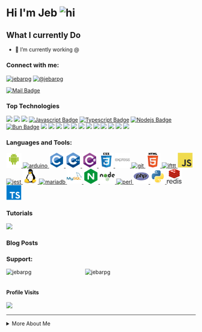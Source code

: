 # Hi I'm Jeb <img src="https://user-images.githubusercontent.com/1303154/88677602-1635ba80-d120-11ea-84d8-d263ba5fc3c0.gif" width="28px" height="28px" alt="hi">

## What I currently Do

- 🔭 I’m currently working @ 

<h3 align="left">Connect with me:</h3>
<p align="left">
<a href="https://stackoverflow.com/users/21647268/jebarpg" target="blank"><img align="center" src="https://raw.githubusercontent.com/rahuldkjain/github-profile-readme-generator/master/src/images/icons/Social/stack-overflow.svg" alt="jebarpg" height="30" width="40" /></a>
<a href="https://medium.com/@jebarpg" target="blank"><img align="center" src="https://raw.githubusercontent.com/rahuldkjain/github-profile-readme-generator/master/src/images/icons/Social/medium.svg" alt="@jebarpg" height="30" width="40" /></a>

[![Mail Badge](https://img.shields.io/badge/-jebarpg-c0392b?style=flat&labelColor=c0392b&logo=gmail&logoColor=white)](mailto:jebarpg@gmail.com)

</p>

### Top Technologies

<!-- TODO: Make technologies links takes you to repositories -->

<img src="https://img.shields.io/badge/-Visual Studio Code-007ACC?style=for-the-badge&logo=visualstudiocode&logoColor=white"/> <img src="https://img.shields.io/badge/-HTML5-E34F26?style=for-the-badge&logo=html5&logoColor=white"/> <img src="https://img.shields.io/badge/-CSS3-1572B6?style=for-the-badge&logo=css3&logoColor=white"/> [![Javascript Badge](https://img.shields.io/badge/-Javascript-F0DB4F?style=for-the-badge&labelColor=black&logo=javascript&logoColor=F0DB4F)](#) [![Typescript Badge](https://img.shields.io/badge/-Typescript-007acc?style=for-the-badge&labelColor=black&logo=typescript&logoColor=007acc)](#) [![Nodejs Badge](https://img.shields.io/badge/-Nodejs-3C873A?style=for-the-badge&labelColor=black&logo=node.js&logoColor=3C873A)](#) [![Bun Badge](https://img.shields.io/badge/-Bun-fbf0df?style=for-the-badge&labelColor=black&logo=bun&logoColor=fbf0df)](#) <img src="https://img.shields.io/badge/-Pulumi-8A3391?style=for-the-badge&logo=pulumi&logoColor=white"/> <img src="https://img.shields.io/badge/-Proxmox-E57000?style=for-the-badge&logo=proxmox&logoColor=white"/> <img src="https://img.shields.io/badge/-NGINX-009639?style=for-the-badge&logo=nginx&logoColor=white"/> <img src="https://cdn.phaser.io/images/logo/phaser-pixel-small-flat.png?style=for-the-badge&logo=phaser&logoColor=white"/> <img src="https://img.shields.io/badge/-MySQL-4479A1?style=for-the-badge&logo=mysql&logoColor=white"/> <img src="https://img.shields.io/badge/-MariaDB-003545?style=for-the-badge&logo=mariadb&logoColor=white"/> <img src="https://img.shields.io/badge/-Knex.js-D26B38?style=for-the-badge&logo=knexdotjs&logoColor=white"/> <img src="https://img.shields.io/badge/-Redis-DC382D?style=for-the-badge&logo=redis&logoColor=white"/> <img src="https://img.shields.io/badge/-Capacitor-119EFF?style=for-the-badge&logo=capacitor&logoColor=white"/> <img src="https://img.shields.io/badge/-Tauri-24C8D8?style=for-the-badge&logo=tauri&logoColor=white"/> <img src="https://img.shields.io/badge/-PWA-5A0FC8?style=for-the-badge&logo=pwa&logoColor=white"/> <img src="https://img.shields.io/badge/-Git-F05032?style=for-the-badge&logo=git&logoColor=white"/>

<h3 align="left">Languages and Tools:</h3>
<p align="left"> <a href="https://developer.android.com" target="_blank" rel="noreferrer"> <img src="https://raw.githubusercontent.com/devicons/devicon/master/icons/android/android-original-wordmark.svg" alt="android" width="40" height="40"/> </a> <a href="https://www.arduino.cc/" target="_blank" rel="noreferrer"> <img src="https://cdn.worldvectorlogo.com/logos/arduino-1.svg" alt="arduino" width="40" height="40"/> </a> <a href="https://www.cprogramming.com/" target="_blank" rel="noreferrer"> <img src="https://raw.githubusercontent.com/devicons/devicon/master/icons/c/c-original.svg" alt="c" width="40" height="40"/> </a> <a href="https://www.w3schools.com/cpp/" target="_blank" rel="noreferrer"> <img src="https://raw.githubusercontent.com/devicons/devicon/master/icons/cplusplus/cplusplus-original.svg" alt="cplusplus" width="40" height="40"/> </a> <a href="https://www.w3schools.com/cs/" target="_blank" rel="noreferrer"> <img src="https://raw.githubusercontent.com/devicons/devicon/master/icons/csharp/csharp-original.svg" alt="csharp" width="40" height="40"/> </a> <a href="https://www.w3schools.com/css/" target="_blank" rel="noreferrer"> <img src="https://raw.githubusercontent.com/devicons/devicon/master/icons/css3/css3-original-wordmark.svg" alt="css3" width="40" height="40"/> </a> <a href="https://expressjs.com" target="_blank" rel="noreferrer"> <img src="https://raw.githubusercontent.com/devicons/devicon/master/icons/express/express-original-wordmark.svg" alt="express" width="40" height="40"/> </a> <a href="https://git-scm.com/" target="_blank" rel="noreferrer"> <img src="https://www.vectorlogo.zone/logos/git-scm/git-scm-icon.svg" alt="git" width="40" height="40"/> </a> <a href="https://www.w3.org/html/" target="_blank" rel="noreferrer"> <img src="https://raw.githubusercontent.com/devicons/devicon/master/icons/html5/html5-original-wordmark.svg" alt="html5" width="40" height="40"/> </a> <a href="https://ifttt.com/" target="_blank" rel="noreferrer"> <img src="https://www.vectorlogo.zone/logos/ifttt/ifttt-ar21.svg" alt="ifttt" width="40" height="40"/> </a> <a href="https://developer.mozilla.org/en-US/docs/Web/JavaScript" target="_blank" rel="noreferrer"> <img src="https://raw.githubusercontent.com/devicons/devicon/master/icons/javascript/javascript-original.svg" alt="javascript" width="40" height="40"/> </a> <a href="https://jestjs.io" target="_blank" rel="noreferrer"> <img src="https://www.vectorlogo.zone/logos/jestjsio/jestjsio-icon.svg" alt="jest" width="40" height="40"/> </a> <a href="https://www.linux.org/" target="_blank" rel="noreferrer"> <img src="https://raw.githubusercontent.com/devicons/devicon/master/icons/linux/linux-original.svg" alt="linux" width="40" height="40"/> </a> <a href="https://mariadb.org/" target="_blank" rel="noreferrer"> <img src="https://www.vectorlogo.zone/logos/mariadb/mariadb-icon.svg" alt="mariadb" width="40" height="40"/> </a> <a href="https://www.mysql.com/" target="_blank" rel="noreferrer"> <img src="https://raw.githubusercontent.com/devicons/devicon/master/icons/mysql/mysql-original-wordmark.svg" alt="mysql" width="40" height="40"/> </a> <a href="https://www.nginx.com" target="_blank" rel="noreferrer"> <img src="https://raw.githubusercontent.com/devicons/devicon/master/icons/nginx/nginx-original.svg" alt="nginx" width="40" height="40"/> </a> <a href="https://nodejs.org" target="_blank" rel="noreferrer"> <img src="https://raw.githubusercontent.com/devicons/devicon/master/icons/nodejs/nodejs-original-wordmark.svg" alt="nodejs" width="40" height="40"/> </a> <a href="https://www.perl.org/" target="_blank" rel="noreferrer"> <img src="https://api.iconify.design/logos-perl.svg" alt="perl" width="40" height="40"/> </a> <a href="https://www.php.net" target="_blank" rel="noreferrer"> <img src="https://raw.githubusercontent.com/devicons/devicon/master/icons/php/php-original.svg" alt="php" width="40" height="40"/> </a> <a href="https://www.python.org" target="_blank" rel="noreferrer"> <img src="https://raw.githubusercontent.com/devicons/devicon/master/icons/python/python-original.svg" alt="python" width="40" height="40"/> </a> <a href="https://redis.io" target="_blank" rel="noreferrer"> <img src="https://raw.githubusercontent.com/devicons/devicon/master/icons/redis/redis-original-wordmark.svg" alt="redis" width="40" height="40"/> </a> <a href="https://www.typescriptlang.org/" target="_blank" rel="noreferrer"> <img src="https://raw.githubusercontent.com/devicons/devicon/master/icons/typescript/typescript-original.svg" alt="typescript" width="40" height="40"/> </a> </p>

### Tutorials

[<img src="https://img.shields.io/badge/-Medium-000000?style=flat&logo=medium&logoColor=white"/>][medium]

### Blog Posts
 <!-- BLOG-POST-LIST:START --> <!-- BLOG-POST-LIST:END -->


<h3 align="left">Support:</h3>
<p><a href="https://www.buymeacoffee.com/jebarpg"> <img align="left" src="https://cdn.buymeacoffee.com/buttons/v2/default-yellow.png" height="50" width="210" alt="jebarpg" /></a><a href="https://ko-fi.com/jebarpg"> <img align="left" src="https://cdn.ko-fi.com/cdn/kofi3.png?v=3" height="50" width="210" alt="jebarpg" /></a></p><br><br>

#### Profile Visits

![](https://api.visitorbadge.io/api/VisitorHit?user=jebarpg&repo=github-visitors-badge&countColor=%237B1E7A)

---
<details>

<summary>
More About Me
</summary>

### More About Me <img src="https://user-images.githubusercontent.com/1303154/88677602-1635ba80-d120-11ea-84d8-d263ba5fc3c0.gif" width="28px" height="28px" alt="hi">

Hello! I'm a dedicated solo developer with a passion for creating high-impact projects, currently focused on building a **Massively Multiplayer Online Action Role-Playing Game (MMOARPG)** for the web. My work emphasizes scalability, high performance, and an engaging user experience through a sophisticated technology stack.

#### Tech Stack

- **Frontend and Game Framework**: [HTML5](https://developer.mozilla.org/en-US/docs/Web/HTML), [CSS3](https://developer.mozilla.org/en-US/docs/Web/CSS), [JavaScript](https://developer.mozilla.org/en-US/docs/Web/JavaScript), [TypeScript](https://www.typescriptlang.org/), and [Phaser 3](https://phaser.io/)
- **Backend and Real-Time Communication**: [Node.js](https://nodejs.org/), [Bun](https://bun.sh/), [Socket.io](https://socket.io/), [Geckos.io](https://geckos.io/), and [µWebSockets](https://github.com/uNetworking/uWebSockets) for chat and real-time action combat, with infrastructure capable of handling over **[500,000 requests per second](https://github.com/SaltyAom/bun-http-framework-benchmark?tab=readme-ov-file#results)**
- **Infrastructure and Load Balancing**: [Pulumi](https://www.pulumi.com/) for Infrastructure as Code (IaC), [ProxMox](https://www.proxmox.com/) Enterprise Cloud Platform, and [NGINX](https://www.nginx.com/)
- **Databases**: [MariaDB](https://mariadb.org/) and [Redis](https://redis.io/) for persistent and in-memory storage
- **Cross-Platform Deployment**: [Capacitor](https://capacitorjs.com/) for iOS, Android, and PWA; [Tauri](https://tauri.app/) for Windows, MacOS, and Linux
- **Version Control and CI/CD**: [Git](https://git-scm.com/), [GitHub](https://github.com/), and [GitHub Actions](https://github.com/features/actions)

I’m also passionate about supporting the developer community. On [Medium](https://medium.com), I publish tutorials on setting up software environments, resolving bugs, and providing quick references to common issues. To accelerate other developers' workflows, I've created [Node.js](https://nodejs.org/) template projects to give teams a solid starting point, reducing setup time and enhancing productivity.

I bring a track record of delivering impressive results and consistently earn recognition for the quality of my work. I’m excited to connect with forward-thinking teams looking for a proactive developer with a dedication to excellence. Let’s build something exceptional together!
<br >

#### GitHub Trophies

[![trophy](https://github-profile-trophy.vercel.app/?username=jebarpg&rank=SECRET,SSS,SS,S,AAA,AA,A
)](https://github.com/ryo-ma/github-profile-trophy)

#### GitHub Stats

<img align="left" alt="Jebarpg Github Stats" src="https://github-readme-stats-sigma-five.vercel.app/api?username=jebarpg&show_icons=true&hide_border=true&theme=tokyonight&include_all_commits=true">

<img align="left" alt="Jebarpg Github Language Usage" src="https://github-readme-stats-sigma-five.vercel.app/api/top-langs/?username=jebarpg&theme=tokyonight&langs_count=20">

</details>

[medium]: https://medium.com/@jebarpg
